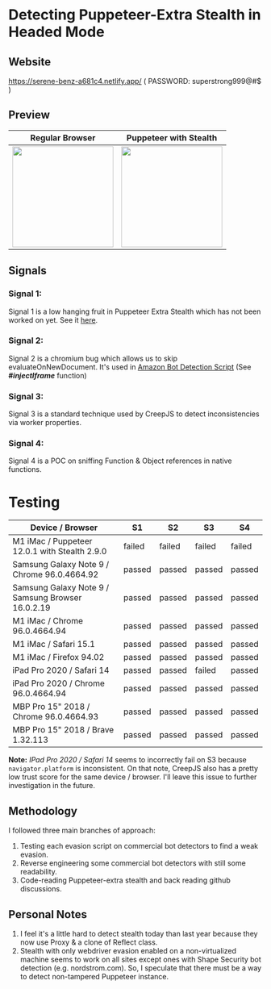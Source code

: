 # Detecting Puppeteer-Extra Stealth in Headed Mode

## Website
https://serene-benz-a681c4.netlify.app/ ( PASSWORD: superstrong999@#$ )

## Preview
| Regular Browser | Puppeteer with Stealth |
|-----------------|------------------------|
|<img src="https://user-images.githubusercontent.com/11026445/145713931-80eec91d-42be-423a-99d7-5a70a58ac2bd.png" width="200">|<img src="https://user-images.githubusercontent.com/11026445/145714077-35426b3d-552a-4af2-84dd-49134212b2b4.png" width="200">|

## Signals

### Signal 1:
Signal 1 is a low hanging fruit in Puppeteer Extra Stealth which has not been worked on yet. See it [here](https://github.com/berstend/puppeteer-extra/pull/565).

### Signal 2:
Signal 2 is a chromium bug which allows us to skip evaluateOnNewDocument. It's used in [Amazon Bot Detection Script](https://github.com/chris124567/commercial-bot-detectors/blob/master/files/amazon.js) (See **#_injectIframe_** function)

### Signal 3:
Signal 3 is a standard technique used by CreepJS to detect inconsistencies via worker properties.

### Signal 4:
Signal 4 is a POC on sniffing Function & Object references in native functions.

# Testing
| Device / Browser                                  | S1     | S2     | S3     | S4     |
|---------------------------------------------------|--------|--------|--------|--------|
| M1 iMac / Puppeteer 12.0.1 with Stealth 2.9.0     | failed | failed | failed | failed |
| Samsung Galaxy Note 9 / Chrome 96.0.4664.92       | passed | passed | passed | passed   |
| Samsung Galaxy Note 9 / Samsung Browser 16.0.2.19 | passed | passed | passed | passed   |
| M1 iMac / Chrome 96.0.4664.94                     | passed | passed | passed | passed   |
| M1 iMac / Safari 15.1                             | passed | passed | passed | passed   |
| M1 iMac / Firefox 94.02                           | passed | passed | passed | passed   |
| iPad Pro 2020 / Safari 14                         | passed | passed | failed | passed   |
| iPad Pro 2020 / Chrome 96.0.4664.94               | passed | passed | passed | passed   |
| MBP Pro 15" 2018 / Chrome 96.0.4664.93            | passed | passed | passed | passed   |
| MBP Pro 15" 2018 / Brave 1.32.113                 | passed | passed | passed | passed   |

**Note:** _IPad Pro 2020 / Safari 14_ seems to incorrectly fail on S3 because `navigator.platform` is inconsistent. On that note, CreepJS also has a pretty low trust score for the same device / browser. I'll leave this issue to further investigation in the future.

## Methodology
I followed three main branches of approach:
1. Testing each evasion script on commercial bot detectors to find a weak evasion.
1. Reverse engineering some commercial bot detectors with still some readability.
2. Code-reading Puppeteer-extra stealth and back reading github discussions.

## Personal Notes
1. I feel it's a little hard to detect stealth today than last year because they now use Proxy & a clone of Reflect class.
2. Stealth with only webdriver evasion enabled on a non-virtualized machine seems to work on all sites except ones with Shape Security bot detection (e.g. nordstrom.com). So, I speculate that there must be a way to detect non-tampered Puppeteer instance.
